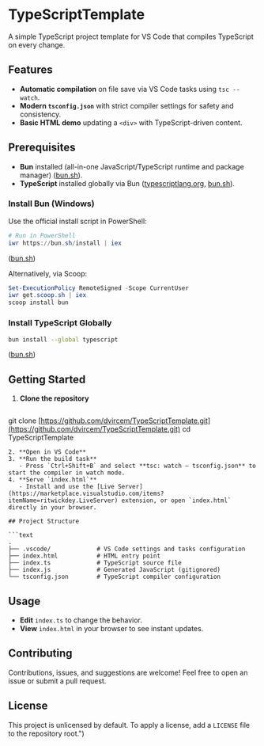 # TypeScriptTemplate

A simple TypeScript project template for VS Code that compiles TypeScript on every change.

## Features

* **Automatic compilation** on file save via VS Code tasks using `tsc --watch`.
* **Modern `tsconfig.json`** with strict compiler settings for safety and consistency.
* **Basic HTML demo** updating a `<div>` with TypeScript-driven content.

## Prerequisites

* **Bun** installed (all-in-one JavaScript/TypeScript runtime and package manager) ([bun.sh](https://bun.sh/?utm_source=chatgpt.com)).
* **TypeScript** installed globally via Bun ([typescriptlang.org](https://www.typescriptlang.org/download/?utm_source=chatgpt.com), [bun.sh](https://bun.sh/docs/cli/install?utm_source=chatgpt.com)).

### Install Bun (Windows)

Use the official install script in PowerShell:

```powershell
# Run in PowerShell
iwr https://bun.sh/install | iex
```

([bun.sh](https://bun.sh/package-manager?ref=neonpie.xyz&utm_source=chatgpt.com))

Alternatively, via Scoop:

```powershell
Set-ExecutionPolicy RemoteSigned -Scope CurrentUser
iwr get.scoop.sh | iex
scoop install bun
```

### Install TypeScript Globally

```bash
bun install --global typescript
```

([bun.sh](https://bun.sh/docs/cli/install?utm_source=chatgpt.com))

## Getting Started

1. **Clone the repository**

   ```bash
   ```

git clone [https://github.com/dvircem/TypeScriptTemplate.git](https://github.com/dvircem/TypeScriptTemplate.git)
cd TypeScriptTemplate

````
2. **Open in VS Code**
3. **Run the build task**
   - Press `Ctrl+Shift+B` and select **tsc: watch – tsconfig.json** to start the compiler in watch mode.
4. **Serve `index.html`**
   - Install and use the [Live Server](https://marketplace.visualstudio.com/items?itemName=ritwickdey.LiveServer) extension, or open `index.html` directly in your browser.

## Project Structure

```text
.
├── .vscode/             # VS Code settings and tasks configuration
├── index.html           # HTML entry point
├── index.ts             # TypeScript source file
├── index.js             # Generated JavaScript (gitignored)
└── tsconfig.json        # TypeScript compiler configuration
````

## Usage

* **Edit** `index.ts` to change the behavior.
* **View** `index.html` in your browser to see instant updates.

## Contributing

Contributions, issues, and suggestions are welcome! Feel free to open an issue or submit a pull request.

## License

This project is unlicensed by default. To apply a license, add a `LICENSE` file to the repository root.")
